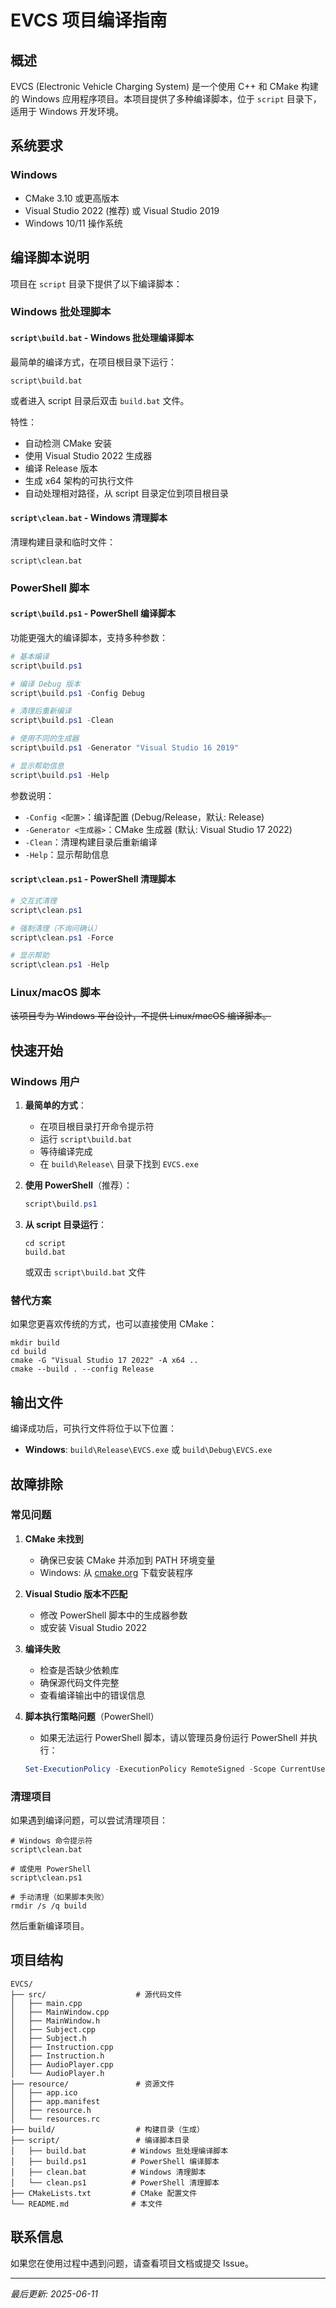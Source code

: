 # EVCS 项目编译指南

## 概述

EVCS (Electronic Vehicle Charging System) 是一个使用 C++ 和 CMake 构建的 Windows 应用程序项目。本项目提供了多种编译脚本，位于 `script` 目录下，适用于 Windows 开发环境。

## 系统要求

### Windows
- CMake 3.10 或更高版本
- Visual Studio 2022 (推荐) 或 Visual Studio 2019
- Windows 10/11 操作系统

## 编译脚本说明

项目在 `script` 目录下提供了以下编译脚本：

### Windows 批处理脚本

#### `script\build.bat` - Windows 批处理编译脚本
最简单的编译方式，在项目根目录下运行：
```batch
script\build.bat
```

或者进入 script 目录后双击 `build.bat` 文件。

特性：
- 自动检测 CMake 安装
- 使用 Visual Studio 2022 生成器
- 编译 Release 版本
- 生成 x64 架构的可执行文件
- 自动处理相对路径，从 script 目录定位到项目根目录

#### `script\clean.bat` - Windows 清理脚本
清理构建目录和临时文件：
```batch
script\clean.bat
```

### PowerShell 脚本

#### `script\build.ps1` - PowerShell 编译脚本
功能更强大的编译脚本，支持多种参数：

```powershell
# 基本编译
script\build.ps1

# 编译 Debug 版本
script\build.ps1 -Config Debug

# 清理后重新编译
script\build.ps1 -Clean

# 使用不同的生成器
script\build.ps1 -Generator "Visual Studio 16 2019"

# 显示帮助信息
script\build.ps1 -Help
```

参数说明：
- `-Config <配置>`：编译配置 (Debug/Release，默认: Release)
- `-Generator <生成器>`：CMake 生成器 (默认: Visual Studio 17 2022)
- `-Clean`：清理构建目录后重新编译
- `-Help`：显示帮助信息

#### `script\clean.ps1` - PowerShell 清理脚本
```powershell
# 交互式清理
script\clean.ps1

# 强制清理（不询问确认）
script\clean.ps1 -Force

# 显示帮助
script\clean.ps1 -Help
```

### Linux/macOS 脚本

~~该项目专为 Windows 平台设计，不提供 Linux/macOS 编译脚本。~~

## 快速开始

### Windows 用户

1. **最简单的方式**：
   - 在项目根目录打开命令提示符
   - 运行 `script\build.bat`
   - 等待编译完成
   - 在 `build\Release\` 目录下找到 `EVCS.exe`

2. **使用 PowerShell**（推荐）：
   ```powershell
   script\build.ps1
   ```

3. **从 script 目录运行**：
   ```batch
   cd script
   build.bat
   ```
   或双击 `script\build.bat` 文件

### 替代方案

如果您更喜欢传统的方式，也可以直接使用 CMake：

```batch
mkdir build
cd build
cmake -G "Visual Studio 17 2022" -A x64 ..
cmake --build . --config Release
```

## 输出文件

编译成功后，可执行文件将位于以下位置：

- **Windows**: `build\Release\EVCS.exe` 或 `build\Debug\EVCS.exe`

## 故障排除

### 常见问题

1. **CMake 未找到**
   - 确保已安装 CMake 并添加到 PATH 环境变量
   - Windows: 从 [cmake.org](https://cmake.org/) 下载安装程序

2. **Visual Studio 版本不匹配**
   - 修改 PowerShell 脚本中的生成器参数
   - 或安装 Visual Studio 2022

3. **编译失败**
   - 检查是否缺少依赖库
   - 确保源代码文件完整
   - 查看编译输出中的错误信息

4. **脚本执行策略问题**（PowerShell）
   - 如果无法运行 PowerShell 脚本，请以管理员身份运行 PowerShell 并执行：
   ```powershell
   Set-ExecutionPolicy -ExecutionPolicy RemoteSigned -Scope CurrentUser
   ```

### 清理项目

如果遇到编译问题，可以尝试清理项目：

```batch
# Windows 命令提示符
script\clean.bat

# 或使用 PowerShell
script\clean.ps1

# 手动清理（如果脚本失败）
rmdir /s /q build
```

然后重新编译项目。

## 项目结构

```
EVCS/
├── src/                    # 源代码文件
│   ├── main.cpp
│   ├── MainWindow.cpp
│   ├── MainWindow.h
│   ├── Subject.cpp
│   ├── Subject.h
│   ├── Instruction.cpp
│   ├── Instruction.h
│   ├── AudioPlayer.cpp
│   └── AudioPlayer.h
├── resource/               # 资源文件
│   ├── app.ico
│   ├── app.manifest
│   ├── resource.h
│   └── resources.rc
├── build/                  # 构建目录（生成）
├── script/                 # 编译脚本目录
│   ├── build.bat          # Windows 批处理编译脚本
│   ├── build.ps1          # PowerShell 编译脚本
│   ├── clean.bat          # Windows 清理脚本
│   └── clean.ps1          # PowerShell 清理脚本
├── CMakeLists.txt         # CMake 配置文件
└── README.md              # 本文件
```

## 联系信息

如果您在使用过程中遇到问题，请查看项目文档或提交 Issue。

---

*最后更新: 2025-06-11*
